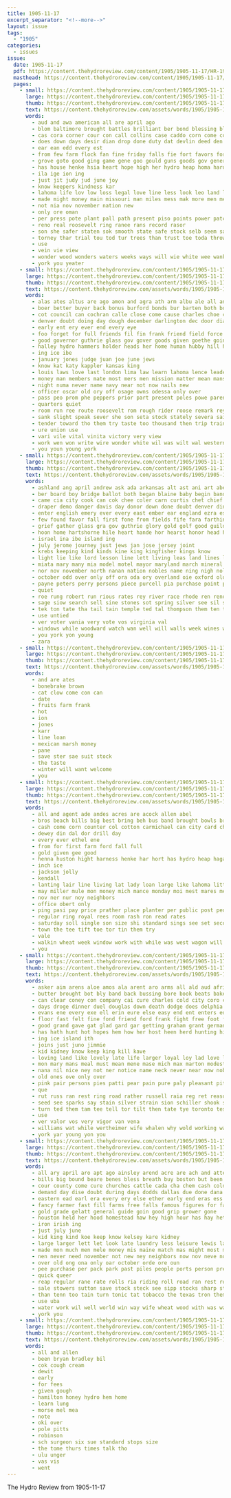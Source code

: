 ```yaml
---
title: 1905-11-17
excerpt_separator: "<!--more-->"
layout: issue
tags:
  - "1905"
categories:
  - issues
issue:
  date: 1905-11-17
  pdf: https://content.thehydroreview.com/content/1905/1905-11-17/HR-1905-11-17.pdf
  masthead: https://content.thehydroreview.com/content/1905/1905-11-17/masthead/HR-1905-11-17.jpg
  pages:
    - small: https://content.thehydroreview.com/content/1905/1905-11-17/small/HR-1905-11-17-01.jpg
      large: https://content.thehydroreview.com/content/1905/1905-11-17/large/HR-1905-11-17-01.jpg
      thumb: https://content.thehydroreview.com/content/1905/1905-11-17/thumbnails/HR-1905-11-17-01.jpg
      text: https://content.thehydroreview.com/assets/words/1905/1905-11-17/HR-1905-11-17-01.txt
      words:
        - aud and awa american all are april ago
        - blom baltimore brought battles brilliant ber bond blessing bloom boe basi baal bank been big bix bierer ban
        - cas cora corner cour con call collins case caddo corn come comfort company court county city cheer cashier congress courts ceo
        - does down days desir dian drop done duty dat devlin deed den dimas duk dry doub
        - ear ean edd every est
        - from few farm flock fan fine friday falls fie fort favors for force
        - grove goto good ging game gene goo gould guns goods gov general
        - has house henke hsia heart hope high her hydro heap homa hardware had heavens hune hastings
        - ila ige ion ing
        - just jit judy jud june joy
        - know keepers kindness kar
        - lahoma life lov low loss legal love line less look leo land lis lite little
        - made might money main missouri man miles mess mak more men means merit
        - not nia nov november nation new
        - only ore oman
        - per press pote plant pall path present piso points power patch pany president pen pate panis pio
        - reno real roosevelt ring ranee rans record rasor
        - son she safer staten sok smooth state safe stock selb seem said see sia smile save sip sprinkle suit six show sunshine sui sai sean seen sit sat south street snapp sim song simons states
        - torney thar trial tou tod tur trees than trust toe toda throw the tory
        - use
        - vein vie view
        - wonder wood wonders waters weeks ways will wie white wee wank way write wah wire want western with was while word world washington win why wagon work
        - york you yeater
    - small: https://content.thehydroreview.com/content/1905/1905-11-17/small/HR-1905-11-17-02.jpg
      large: https://content.thehydroreview.com/content/1905/1905-11-17/large/HR-1905-11-17-02.jpg
      thumb: https://content.thehydroreview.com/content/1905/1905-11-17/thumbnails/HR-1905-11-17-02.jpg
      text: https://content.thehydroreview.com/assets/words/1905/1905-11-17/HR-1905-11-17-02.txt
      words:
        - alas ates altus are ago amon and agra ath arm albu ale all ana agent american ales
        - boer better buyer back bonus burford bonds bur barten both boo boswell been bee burds battle bluff bible began brides base bride bill but bae begin
        - cot council can cochran calle close come cause charles choe carnegie cotton congress clay cerney cation comanche cuban came captain cap court curl cha cheyenne centralia chief county city company comes
        - denver doubt doing day dough december darlington dec door dian dry during dette demo done days der down decker dent
        - early ent ery ever end every eye
        - foo forget for full friends fil fin frank friend field force ferguson frantz fire from
        - good governor guthrie glass gov gover goods given goethe going group gambling govern gove gun goes gilder grief gar
        - halley hydro hammers holder heads her home human hubby hill house high had heard handsome hes held hand hook has hands hae him homes hundred halt hard
        - ing ice ibe
        - january jones judge juan joe june jews
        - know kat katy kappler kansas king
        - louis laws love last london lima law learn lahoma lence leader large lis long lond life lawton lust lincoln
        - money man members mate most mers men mission matter mean mans mus means merchant mis mone more morning milk missouri must made may manner mexico march
        - night numa never name navy near not now nails new
        - officer oscar old ory off osage owns odessa only over
        - pass peo prom phe peppers prior part present poles powe parent prest pon polley pet petersburg pei payment porto payne pec past pepper place person perry per public president
        - quarters quiet
        - room run ree route roosevelt rom rough rider roose remark rey russian reid raymond rest road rule ress red recor record
        - sank slight speak sever she son seta stock stately severa said steen sovereign stole show slaughter sha slay six soll states sone san standard sad sie schools single sion sin state session store say
        - tender toward tho them try taste too thousand then trip train than thie tow tate ties ton tin thing talk tae town tain towne till tank thai tea texas taken tory the
        - ure union use
        - vari vile vital vinita victory very view
        - work wen won write wire wonder white wil was wilt wal western will washington want wide well while way worth wear warm week wellesley with wand wee
        - you youn young york
    - small: https://content.thehydroreview.com/content/1905/1905-11-17/small/HR-1905-11-17-03.jpg
      large: https://content.thehydroreview.com/content/1905/1905-11-17/large/HR-1905-11-17-03.jpg
      thumb: https://content.thehydroreview.com/content/1905/1905-11-17/thumbnails/HR-1905-11-17-03.jpg
      text: https://content.thehydroreview.com/assets/words/1905/1905-11-17/HR-1905-11-17-03.txt
      words:
        - ashland ang april andrew ask ada arkansas alt ast ani art aber aud asia alter alva amid are alee america aca all arms arent and arts ace ali ary aby ago american aaron
        - ber board boy bridge ballot both began blaine baby begin band baal been bead bank beth but bis bie borough bere babylon book bear banker brought bane better bring books best big bee bura bird bars beaver bible bury
        - came cia city cook can cok chee coler carn curtis chet chief certain clive come cates con christian county course creek cast chambers canaan chis crus care cost conte cant canals church colorado coe chester car cold cause churches carry
        - draper demo danger davis day donor down done doubt denver ding days dim dent dey douglas december dente dede
        - enter english emery ever every east ember ear england ezra estes ether ess excellent
        - few found favor fall first fone from fields fife fara farthing fay fast far for fruit feast fame free fore friends forget fon falls fire fund ferguson fine french
        - grief gather glass gra gov guthrie glory gold golf good guild galt going grew given governor gee gosse govern globe gave gang gray gen gus garfield gibson gent gains grimes gut gad grave
        - hoon home hartshorne hile heart hande hor hearst honor head homes harness hines her henry half hundred house hands had hard held hull has humble high heard honesty hand hence how
        - israel ina ibe island ing
        - july jerome journey just jews jan jose jersey joint
        - krebs keeping kind kinds kine king kingfisher kings know
        - light lie like lord lesson line lett living leas land lines left leaders let little lax law lake love less logan ling london life last lace lawn large long labor latter
        - miata mary many mia model motel mayor maryland march mineral master most mcdonald mines much mong men may marlow marry must means mere man made mcalester main mormon miles money minn mcnabb male minister middle mak moral more
        - nor nov november north nanan nation nobles name ning nigh nol never need negro new not now nee nat nove narrow
        - october odd over only off ora oda ory overland oie oxford old obal
        - payne peters perry persons piece purcell pia purchase point president present place pasay pinto per ply pack plaster pro peo people poe pounds pees paris pond poll points powder past public prem pitt priestly plan poy prayer
        - quiet
        - roe rung robert run rious rates rey river race rhode ren reno rate rom ress red rem rusty rell ready
        - sage siow search sell sine stones sot spring silver see sil sie sim song student safar shows sweep seem span sovereign service sue scotch sues sha states schol senator show strange say sum san state saturday soon straw stone south safe sequoyah sin swanson stores salt second small seen side school smooth set sat sheer son sliver said six sain standard steers sabine sutherland seven save still such
        - tek ton tate tha tail tain temple ted tal thompson them ten travers tho thousand toledo thie tee turns talent town tera then tae take tom the teen terri tall tale times tye taken tribe thing tay title than telling tome tar takes treasure
        - use untied
        - ver voter vania very vote vos virginia val
        - windows while woodward watch wan well will walls week wines washington work wax word waterbury wife walk working whit warning woo with why worst win wisdom white war wise writer world woods was works worth way won wil ways
        - you york yon young
        - zara
    - small: https://content.thehydroreview.com/content/1905/1905-11-17/small/HR-1905-11-17-04.jpg
      large: https://content.thehydroreview.com/content/1905/1905-11-17/large/HR-1905-11-17-04.jpg
      thumb: https://content.thehydroreview.com/content/1905/1905-11-17/thumbnails/HR-1905-11-17-04.jpg
      text: https://content.thehydroreview.com/assets/words/1905/1905-11-17/HR-1905-11-17-04.txt
      words:
        - and are ates
        - bonebrake brown
        - cat clow come con can
        - date
        - fruits farm frank
        - hot
        - ion
        - jones
        - karr
        - line loan
        - mexican marsh money
        - pane
        - save ster sae suit stock
        - the taste
        - winter will want welcome
        - you
    - small: https://content.thehydroreview.com/content/1905/1905-11-17/small/HR-1905-11-17-05.jpg
      large: https://content.thehydroreview.com/content/1905/1905-11-17/large/HR-1905-11-17-05.jpg
      thumb: https://content.thehydroreview.com/content/1905/1905-11-17/thumbnails/HR-1905-11-17-05.jpg
      text: https://content.thehydroreview.com/assets/words/1905/1905-11-17/HR-1905-11-17-05.txt
      words:
        - all and agent ade andes acres are acock allen abel
        - bros beach bills big best bring beh bus band brought bowls break beer bast bank
        - cash come corn counter col cotton carmichael can city card chuck choice company came cattle
        - dewey din dal dor drill day
        - every ever ethel ene
        - from for first farm ford fall full
        - gold given gee good
        - henna huston hight harness henke har hort has hydro heap haga high hor hine
        - inch ice
        - jackson jolly
        - kendall
        - lanting lair line living lat lady loan large like lahoma little
        - may miller mule mon money mich mance monday moi mest mares mea many miles miss
        - nov ner nur noy neighbors
        - office obert only
        - ping pasi pay price prather place planter per public post people phillips peden piet pies
        - regular ring royal rees room rash ron read rates
        - saturday soll single son size shi standard sings see set second sale south san steers sims sell stone say sunday stock slaughter
        - town the tee tift toe tor tin them try
        - vale
        - walkin wheat week window work with while was west wagon will
        - you
    - small: https://content.thehydroreview.com/content/1905/1905-11-17/small/HR-1905-11-17-06.jpg
      large: https://content.thehydroreview.com/content/1905/1905-11-17/large/HR-1905-11-17-06.jpg
      thumb: https://content.thehydroreview.com/content/1905/1905-11-17/thumbnails/HR-1905-11-17-06.jpg
      text: https://content.thehydroreview.com/assets/words/1905/1905-11-17/HR-1905-11-17-06.txt
      words:
        - asker aim arens aloe amos ala arent aro arms all ald aud africa atkins ask are and ath arena amie aue asa
        - butter brought bot bly band back bussing bore book beats bake bodily brand bere boy body baby ber bean been best boys banish brave burns butler bria bring but better brands brother bild blood
        - can clear coney con company cai cure charles cold city coro companion canada cart calm chair creek caller comfort chi canta cee cary china college clover cave charity certain coe care cons cant content carte case came come call
        - days droge dinner duel douglas down death dodge does delphia der done dee doctor date duty during
        - evans ene every exe ell erin eure else easy end ent enters edge erie
        - floor fast felt fine fond friend ford frank fight free foot fallen fame fee fare from friends faut fear force francie face for few first fan
        - good grand gave gat glad gard gar getting graham grant german golden ground game greece guess gout gee
        - has hath hunt hot hopes hem how her host heen herd hunting him hin hunts hor head hour had halt huntington happy hero health hope hand home husband hae
        - ing ice island ith
        - joins just juno jimmie
        - kid kidney know keep king kill kave
        - loving land like lovely late life larger loyal loy lad love lightning lan likes louis loo let lence line lack lang little
        - mon mary mans meal must mean mene mase mich max marton modest might mullen moat marry mos more man medal morris maer marcus much may merit mur made memory miss many mayer money mere men major million monro means
        - nana nil nice ney not ner notice name neck never near now noble nor need
        - old ones ove only over
        - pink pair persons pies patti pear pain pure paly pleasant pitre pat pia pater pavan pils pattie posten prow ply post proper per prime parlor price pari pearl place pepe plain pons
        - que
        - rut russ ran rest ring road rather russell raia reg ret reason reach read rose ree rege remark
        - seed see sparks say stain silver strain sion schiller shook springs sho soap starch soar strength saya said sat show sell stead shove shall soe sie shor second supper shoulder soy seiler swarts size street souvenir sor steel style sweet sana save sees shoe she such sou
        - turn ted them tam tee tell tor tilt then tate tye toronto tes than tramp tha taoka too ton thee try tote table ture tako teacher tae tat thing tas tena the times tast thom trick tao
        - use
        - ver valor vos very vigor van vena
        - williams wat while wertheimer wife whalen why wold working ways wall word webster work with water wrath walk wai well weight wil wish way want wie will weather wise won win was weeks went write works
        - york yar young yon you
    - small: https://content.thehydroreview.com/content/1905/1905-11-17/small/HR-1905-11-17-07.jpg
      large: https://content.thehydroreview.com/content/1905/1905-11-17/large/HR-1905-11-17-07.jpg
      thumb: https://content.thehydroreview.com/content/1905/1905-11-17/thumbnails/HR-1905-11-17-07.jpg
      text: https://content.thehydroreview.com/assets/words/1905/1905-11-17/HR-1905-11-17-07.txt
      words:
        - all ary april aro apt ago ainsley arend acre are ach and atter ask ala albany agent
        - bills big bound beare benes bless breath buy boston but been burton bor best bage both ben
        - cour county come cure churches cattle cada cha chem cash cold cate cost can constant canada cotton current cast care car cabbage
        - demand day dise doubt during days dodds dallas due done dana down deal
        - eastern ead earl era every ery else ether early end eras ess even
        - fancy farmer fast fill farms free falls famous figures for fall fest fine frost frank fait found finely from font fruit fellers
        - gold grade gelatt general guide goin good grip grower gone
        - houston held her hood homestead haw hey high hour has hay hetu him hundred horse husbands home holder hand health hope helper had hold holmes
        - iron irish ing
        - just july june
        - kid king kind koe keep know kelsey kare kidney
        - large larger lett let look late laundry less leisure lewis lands lot lars lose levels live little lowe las lame low
        - made mon much men mele money mis maine match mas might most may market mau mediate march moment mia
        - nen never need november not new ney neighbors now nov neve north nigh
        - over old ong ona only oar october orde ore oun
        - pee purchase per pack park past piles people ports person present price pretty peo press peoria pound payment packer power paris
        - quick queer
        - reap regular rane rate rolls ria riding roll road ran rest rot rege
        - sale stowers sutton save stock steck see sipp stocks sharp street subject september starch season say states sow sloan store sama shows strength soon stick state surprise shipp south she special sell spring sterns study southern single such show send
        - than tenn too tain turn tonic tat tobacco the texas tron them thousand trip ton taken tak trees towns takes town thut then tho top tate trish truly take tad
        - use uba
        - water work wil well world win way wife wheat wood with was warning week wen western while ward words will
        - york you
    - small: https://content.thehydroreview.com/content/1905/1905-11-17/small/HR-1905-11-17-08.jpg
      large: https://content.thehydroreview.com/content/1905/1905-11-17/large/HR-1905-11-17-08.jpg
      thumb: https://content.thehydroreview.com/content/1905/1905-11-17/thumbnails/HR-1905-11-17-08.jpg
      text: https://content.thehydroreview.com/assets/words/1905/1905-11-17/HR-1905-11-17-08.txt
      words:
        - all and allen
        - been bryan bradley bil
        - cok cough cream
        - dewit
        - early
        - for fees
        - given gough
        - hamilton honey hydro hem home
        - learn lung
        - morse mel mea
        - note
        - oki over
        - pole pitts
        - robinson
        - sch surgeon six sue standard stops size
        - the tome thurs times talk tho
        - ulu unger
        - vas vis
        - went
---
```


The Hydro Review from 1905-11-17

<!--more-->

